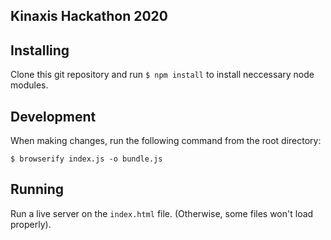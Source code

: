 ## Kinaxis Hackathon 2020

## Installing
Clone this git repository and run `$ npm install` to install neccessary node modules.

## Development
When making changes, run the following command from the root directory:

`$ browserify index.js -o bundle.js`

## Running
Run a live server on the `index.html` file. (Otherwise, some files won't load properly).
